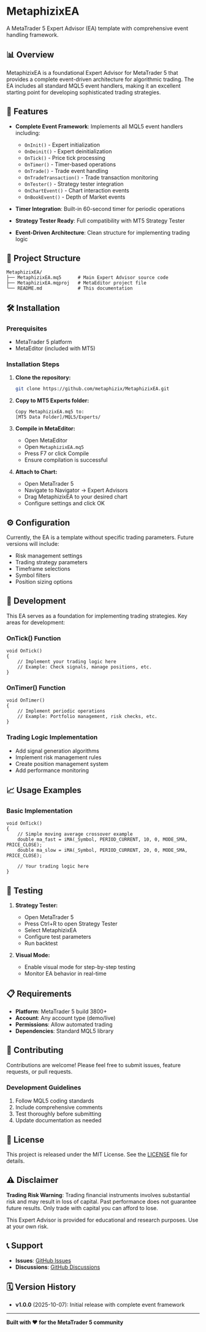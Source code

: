 # MetaphizixEA

A MetaTrader 5 Expert Advisor (EA) template with comprehensive event handling framework.

## 📊 Overview

MetaphizixEA is a foundational Expert Advisor for MetaTrader 5 that provides a complete event-driven architecture for algorithmic trading. The EA includes all standard MQL5 event handlers, making it an excellent starting point for developing sophisticated trading strategies.

## 🚀 Features

- **Complete Event Framework**: Implements all MQL5 event handlers including:
  - `OnInit()` - Expert initialization
  - `OnDeinit()` - Expert deinitialization  
  - `OnTick()` - Price tick processing
  - `OnTimer()` - Timer-based operations
  - `OnTrade()` - Trade event handling
  - `OnTradeTransaction()` - Trade transaction monitoring
  - `OnTester()` - Strategy tester integration
  - `OnChartEvent()` - Chart interaction events
  - `OnBookEvent()` - Depth of Market events

- **Timer Integration**: Built-in 60-second timer for periodic operations
- **Strategy Tester Ready**: Full compatibility with MT5 Strategy Tester
- **Event-Driven Architecture**: Clean structure for implementing trading logic

## 📁 Project Structure

```
MetaphizixEA/
├── MetaphizixEA.mq5      # Main Expert Advisor source code
├── MetaphizixEA.mqproj   # MetaEditor project file
└── README.md             # This documentation
```

## 🛠️ Installation

### Prerequisites
- MetaTrader 5 platform
- MetaEditor (included with MT5)

### Installation Steps

1. **Clone the repository:**
   ```bash
   git clone https://github.com/metaphizix/MetaphizixEA.git
   ```

2. **Copy to MT5 Experts folder:**
   ```
   Copy MetaphizixEA.mq5 to:
   [MT5 Data Folder]/MQL5/Experts/
   ```

3. **Compile in MetaEditor:**
   - Open MetaEditor
   - Open `MetaphizixEA.mq5`
   - Press F7 or click Compile
   - Ensure compilation is successful

4. **Attach to Chart:**
   - Open MetaTrader 5
   - Navigate to Navigator → Expert Advisors
   - Drag MetaphizixEA to your desired chart
   - Configure settings and click OK

## ⚙️ Configuration

Currently, the EA is a template without specific trading parameters. Future versions will include:

- Risk management settings
- Trading strategy parameters
- Timeframe selections
- Symbol filters
- Position sizing options

## 🔧 Development

This EA serves as a foundation for implementing trading strategies. Key areas for development:

### OnTick() Function
```mql5
void OnTick()
{
    // Implement your trading logic here
    // Example: Check signals, manage positions, etc.
}
```

### OnTimer() Function
```mql5
void OnTimer()
{
    // Implement periodic operations
    // Example: Portfolio management, risk checks, etc.
}
```

### Trading Logic Implementation
- Add signal generation algorithms
- Implement risk management rules
- Create position management system
- Add performance monitoring

## 📈 Usage Examples

### Basic Implementation
```mql5
void OnTick()
{
    // Simple moving average crossover example
    double ma_fast = iMA(_Symbol, PERIOD_CURRENT, 10, 0, MODE_SMA, PRICE_CLOSE);
    double ma_slow = iMA(_Symbol, PERIOD_CURRENT, 20, 0, MODE_SMA, PRICE_CLOSE);
    
    // Your trading logic here
}
```

## 🧪 Testing

1. **Strategy Tester:**
   - Open MetaTrader 5
   - Press Ctrl+R to open Strategy Tester
   - Select MetaphizixEA
   - Configure test parameters
   - Run backtest

2. **Visual Mode:**
   - Enable visual mode for step-by-step testing
   - Monitor EA behavior in real-time

## 📋 Requirements

- **Platform**: MetaTrader 5 build 3800+
- **Account**: Any account type (demo/live)
- **Permissions**: Allow automated trading
- **Dependencies**: Standard MQL5 library

## 🤝 Contributing

Contributions are welcome! Please feel free to submit issues, feature requests, or pull requests.

### Development Guidelines
1. Follow MQL5 coding standards
2. Include comprehensive comments
3. Test thoroughly before submitting
4. Update documentation as needed

## 📜 License

This project is released under the MIT License. See the [LICENSE](LICENSE) file for details.

## ⚠️ Disclaimer

**Trading Risk Warning**: Trading financial instruments involves substantial risk and may result in loss of capital. Past performance does not guarantee future results. Only trade with capital you can afford to lose.

This Expert Advisor is provided for educational and research purposes. Use at your own risk.

## 📞 Support

- **Issues**: [GitHub Issues](https://github.com/metaphizix/MetaphizixEA/issues)
- **Discussions**: [GitHub Discussions](https://github.com/metaphizix/MetaphizixEA/discussions)

## 🗓️ Version History

- **v1.0.0** (2025-10-07): Initial release with complete event framework

---

**Built with ❤️ for the MetaTrader 5 community**